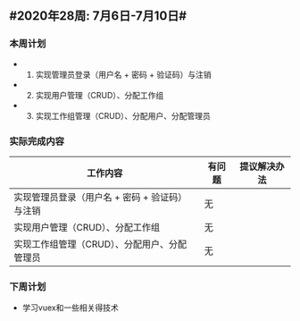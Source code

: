 ## #2020年28周: 7月6日-7月10日#

### 本周计划

* 1. 实现管理员登录（用户名 + 密码 + 验证码）与注销
* 2. 实现用户管理（CRUD）、分配工作组
* 3. 实现工作组管理（CRUD）、分配用户、分配管理员

### 实际完成内容

| 工作内容 | 有问题 | 提议解决办法 |
| ------ | ------ | ------ |
| 实现管理员登录（用户名 + 密码 + 验证码）与注销 | 无 |  |
| 实现用户管理（CRUD）、分配工作组 | 无 |  |
| 实现工作组管理（CRUD）、分配用户、分配管理员 | 无 | |

### 下周计划

* 学习vuex和一些相关得技术